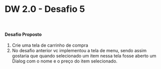 # DW 2.0 - Desafio 5

<br/>

#### Desafio Proposto

1. Crie uma tela de carrinho de compra
2. No desafio anterior vc implementou a tela de menu,
   sendo assim gostaria que quando selecionado um item nessa tela fosse aberto um Dialog com o nome e o preço do item selecionado.

